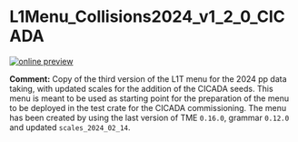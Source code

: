 # L1Menu_Collisions2024_v1_2_0_CICADA

[![online preview](https://img.shields.io/badge/Online%20preview-click%20here-blue)](https://htmlpreview.github.io/?https://github.com/cms-l1-dpg/L1MenuRun3/blob/master/development/L1Menu_Collisions2024_v1_2_0_CICADA/L1Menu_Collisions2024_v1_2_0_CICADA.html)

**Comment:** 
Copy of the third version of the L1T menu for the 2024 pp data taking, with updated scales for the addition of the CICADA seeds. 
This menu is meant to be used as starting point for the preparation of the menu to be deployed in the test crate for the CICADA commissioning.
The menu has been created by using the last version of TME `0.16.0`, grammar `0.12.0` and updated `scales_2024_02_14`.

<br/>

